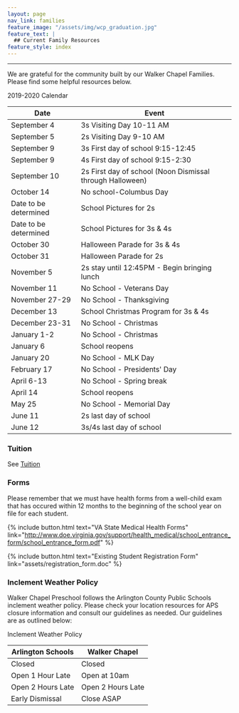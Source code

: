 ```yaml
---
layout: page
nav_link: families
feature_image: "/assets/img/wcp_graduation.jpg"
feature_text: |
  ## Current Family Resources
feature_style: index
---
```


---

We are grateful for the community built by our Walker Chapel Families.  Please find some helpful resources below.

<div class="table-tuition" markdown="1">
<div class="table-header">2019-2020 Calendar</div>

| Date | Event |
|---|---|
|September 4|3s Visiting Day 10-11 AM|
|September 5|2s Visiting Day 9-10 AM|
|September 9|3s First day of school 9:15-12:45|
|September 9|4s First day of school 9:15-2:30|
|September 10|2s First day of school (Noon Dismissal through Halloween)|
|October 14|No school-Columbus Day|
|Date to be determined|School Pictures for 2s|
|Date to be determined|School Pictures for 3s & 4s|
|October 30|Halloween Parade for 3s & 4s|
|October 31|Halloween Parade for 2s|
|November 5|2s stay until 12:45PM - Begin bringing lunch|
|November 11|No School - Veterans Day|
|November 27-29|No School - Thanksgiving|
|December 13|School Christmas Program for 3s & 4s|
|December 23-31|No School - Christmas|
|January 1-2|No School - Christmas|
|January 6|School reopens|
|January 20|No School - MLK Day|
|February 17|No School - Presidents' Day|
|April 6-13|No School - Spring break|
|April 14|School reopens|
|May 25|No School - Memorial Day|
|June 11|2s last day of school|
|June 12|3s/4s last day of school|

</div>

### Tuition

See [Tuition](/tuition.html)

### Forms

Please remember that we must have health forms from a well-child exam that has occured within 12 months to the beginning of the school year on file for each student.

{% include button.html text="VA State Medical Health Forms" link="http://www.doe.virginia.gov/support/health_medical/school_entrance_form/school_entrance_form.pdf" %}

{% include button.html text="Existing Student Registration Form" link="assets/registration_form.doc" %}

### Inclement Weather Policy

Walker Chapel Preschool follows the Arlington County Public Schools inclement weather policy.  Please check your location resources for APS closure information and consult our guidelines as needed.  Our guidelines are as outlined below:

<div class="table-tuition" markdown="1">
<div class="table-header">Inclement Weather Policy</div>

| Arlington Schools | Walker Chapel |
|---|---|
| Closed | Closed |
| Open 1 Hour Late | Open at 10am |
| Open 2 Hours Late | Open 2 Hours Late |
| Early Dismissal | Close ASAP |

</div>